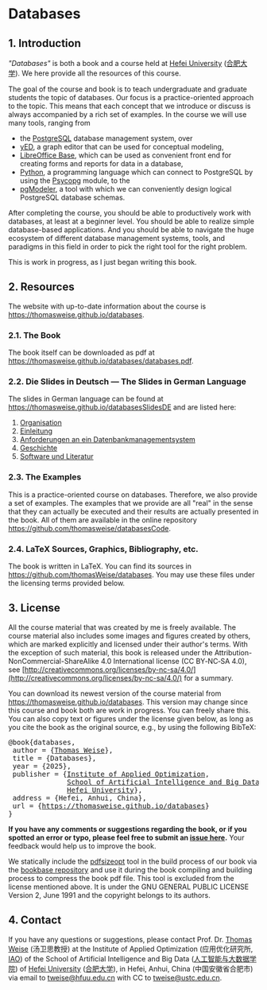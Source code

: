 # Databases

## 1. Introduction

*"Databases"* is both a book and a course held at [Hefei University](http://www.hfuu.edu.cn/english/) ([合肥大学](http://www.hfuu.edu.cn/)).
We here provide all the resources of this course.

The goal of the course and book is to teach undergraduate and graduate students the topic of databases.
Our focus is a practice-oriented approach to the topic.
This means that each concept that we introduce or discuss is always accompanied by a rich set of examples.
In the course we will use many tools, ranging from

- the [PostgreSQL](https://www.postgresql.org) database management system, over
- [yED](https://yed.yworks.com), a graph editor that can be used for conceptual modeling,
- [LibreOffice Base](https://www.libreoffice.org), which can be used as convenient front end for creating forms and reports for data in a database,
- [Python](https://thomasweise.github.io/programmingWithPython), a programming language which can connect to PostgreSQL by using the [Psycopg](https://www.psycopg.org) module, to the
- [pgModeler](https://pgmodeler.io), a tool with which we can conveniently design logical PostgreSQL database schemas.

After completing the course, you should be able to productively work with databases, at least at a beginner level.
You should be able to realize simple database-based applications.
And you should be able to navigate the huge ecosystem of different database management systems, tools, and paradigms in this field in order to pick the right tool for the right problem.

This is work in progress, as I just began writing this book.


## 2. Resources
The website with up-to-date information about the course is <https://thomasweise.github.io/databases>.


### 2.1. The Book
The book itself can be downloaded as pdf at <https://thomasweise.github.io/databases/databases.pdf>.


### 2.2. Die Slides in Deutsch  &mdash; The Slides in German Language
The slides in German language can be found at <https://thomasweise.github.io/databasesSlidesDE> and are listed here:

1. [Organisation](https://thomasweise.github.io/databasesSlidesDE/01_organisation.pdf)
2. [Einleitung](https://thomasweise.github.io/databasesSlidesDE/02_einleitung.pdf)
3. [Anforderungen an ein Datenbankmanagementsystem](https://thomasweise.github.io/databasesSlidesDE/03_anforderungen.pdf)
4. [Geschichte](https://thomasweise.github.io/databasesSlidesDE/04_geschichte.pdf)
5. [Software und Literatur](https://thomasweise.github.io/databasesSlidesDE/05_software_und_literatur.pdf)


### 2.3. The Examples
This is a practice-oriented course on databases.
Therefore, we also provide a set of examples.
The examples that we provide are all "real" in the sense that they can actually be executed and their results are actually presented in the book.
All of them are available in the online repository <https://github.com/thomasweise/databasesCode>.


### 2.4. LaTeX Sources, Graphics, Bibliography, etc.
The book is written in LaTeX.
You can find its sources in <https://github.com/thomasWeise/databases>.
You may use these files under the licensing terms provided below.


## 3. License
All the course material that was created by me is freely available.
The course material also includes some images and figures created by others, which are marked explicitly and licensed under their author's terms.
With the exception of such material, this book is released under the Attribution-NonCommercial-ShareAlike 4.0 International license (CC&nbsp;BY&#8209;NC&#8209;SA&nbsp;4.0), see [http://creativecommons.org/licenses/by-nc-sa/4.0/](http://creativecommons.org/licenses/by-nc-sa/4.0/) for a summary.

You can download its newest version of the course material from <https://thomasweise.github.io/databases>.
This version may change since this course and book both are work in progress.
You can freely share this.
You can also copy text or figures under the license given below, as long as you cite the book as the original source, e.g., by using the following BibTeX:

<pre>@book{databases,<br/>&nbsp;author&nbsp;=&nbsp;{<a href="http://iao.hfuu.edu.cn/5">Thomas&nbsp;Weise</a>},<br/>&nbsp;title&nbsp;=&nbsp;{Databases},<br/>&nbsp;year&nbsp;=&nbsp;{2025},<br/>&nbsp;publisher&nbsp;=&nbsp;{<a href="http://iao.hfuu.edu.cn">Institute&nbsp;of&nbsp;Applied&nbsp;Optimization</a>,<br/>&nbsp;&nbsp;&nbsp;&nbsp;&nbsp;&nbsp;&nbsp;&nbsp;&nbsp;&nbsp;&nbsp;&nbsp;&nbsp;&nbsp;<a href="http://www.hfuu.edu.cn/aibd">School&nbsp;of&nbsp;Artificial&nbsp;Intelligence&nbsp;and&nbsp;Big&nbsp;Data</a>,<br/>&nbsp;&nbsp;&nbsp;&nbsp;&nbsp;&nbsp;&nbsp;&nbsp;&nbsp;&nbsp;&nbsp;&nbsp;&nbsp;&nbsp;<a href="http://www.hfuu.edu.cn/">Hefei&nbsp;University</a>},<br/>&nbsp;address&nbsp;=&nbsp;{Hefei,&nbsp;Anhui,&nbsp;China},<br/>&nbsp;url&nbsp;=&nbsp;{<a href="https://thomasweise.github.io/databases">https://thomasweise.github.io/databases</a>}<br/>}</pre>

**If you have any comments or suggestions regarding the book, or if you spotted an error or typo, please feel free to submit an [issue here](https://github.com/thomasWeise/databases/issues).**
Your feedback would help us to improve the book.

We statically include the [pdfsizeopt](https://github.com/pts/pdfsizeopt) tool in the build process of our book  via the [bookbase repository](https://github.com/thomasWeise/bookbase) and use it during the book compiling and building process to compress the book pdf file.
This tool is excluded from the license mentioned above.
It is under the GNU GENERAL PUBLIC LICENSE Version 2, June 1991 and the copyright belongs to its authors.


## 4. Contact
If you have any questions or suggestions, please contact
Prof. Dr. [Thomas Weise](http://iao.hfuu.edu.cn/5) (汤卫思教授)
at the Institute of Applied Optimization (应用优化研究所, [IAO](http://iao.hfuu.edu.cn))
of the School of Artificial Intelligence and Big Data ([人工智能与大数据学院](http://www.hfuu.edu.cn/aibd))
of [Hefei University](http://www.hfuu.edu.cn/english/) ([合肥大学](http://www.hfuu.edu.cn/)),
in Hefei, Anhui, China (中国安徽省合肥市)
via email to [tweise@hfuu.edu.cn](mailto:tweise@hfuu.edu.cn) with CC to [tweise@ustc.edu.cn](mailto:tweise@ustc.edu.cn).
